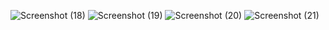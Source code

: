 ![Screenshot (18)](https://github.com/user-attachments/assets/efd9102a-82a7-41b4-bda8-562afd274b56)
![Screenshot (19)](https://github.com/user-attachments/assets/da91e492-77dc-4a3c-b698-f26f5bebb11d)
![Screenshot (20)](https://github.com/user-attachments/assets/1fcf9bcb-c640-498f-9be3-70f1e6169c31)
![Screenshot (21)](https://github.com/user-attachments/assets/5d53ae81-6081-4964-b63a-c47435ba38bf)
